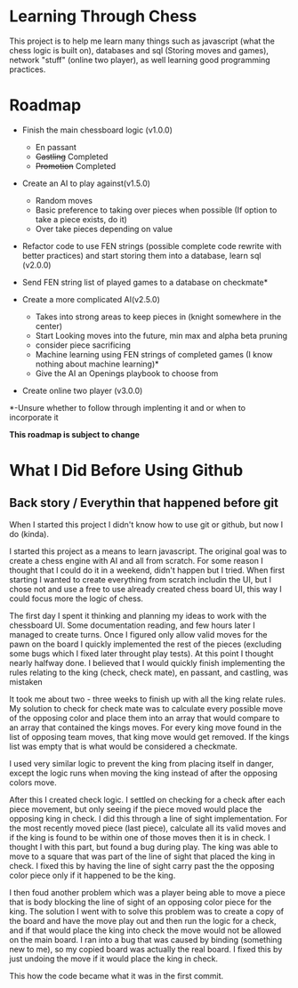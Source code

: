 # Learning Through Chess

This project is to help me learn many things such as javascript (what the chess logic is built on), databases and sql (Storing moves and games), network "stuff" (online two player), as well learning good programming practices.

# Roadmap

- Finish the main chessboard logic (v1.0.0)

  - En passant
  - ~~Castling~~ Completed
  - ~~Promotion~~ Completed

- Create an AI to play against(v1.5.0)

  - Random moves
  - Basic preference to taking over pieces when possible (If option to take a piece exists, do it)
  - Over take pieces depending on value

- Refactor code to use FEN strings (possible complete code rewrite with better practices) and start storing them into a database, learn sql (v2.0.0)

- Send FEN string list of played games to a database on checkmate\*

- Create a more complicated AI(v2.5.0)

  - Takes into strong areas to keep pieces in (knight somewhere in the center)
  - Start Looking moves into the future, min max and alpha beta pruning
  - consider piece sacrificing
  - Machine learning using FEN strings of completed games (I know nothing about machine learning)\*
  - Give the AI an Openings playbook to choose from

- Create online two player (v3.0.0)

\*-Unsure whether to follow through implenting it and or when to incorporate it

**This roadmap is subject to change**

# What I Did Before Using Github

## Back story / Everythin that happened before git

When I started this project I didn't know how to use git or github, but now I do (kinda).

I started this project as a means to learn javascript. The original goal was to create a chess engine with AI and all from scratch. For some reason I thought that I could do it in a weekend, didn't happen but I tried. When first starting I wanted to create everything from scratch includin the UI, but I chose not and use a free to use already created chess board UI, this way I could focus more the logic of chess.

The first day I spent it thinking and planning my ideas to work with the chessboard UI. Some documentation reading, and few hours later I managed to create turns. Once I figured only allow valid moves for the pawn on the board I quickly implemented the rest of the pieces (excluding some bugs which I fixed later throught play tests). At this point I thought nearly halfway done. I believed that I would quickly finish implementing the rules relating to the king (check, check mate), en passant, and castling, was mistaken

It took me about two - three weeks to finish up with all the king relate rules. My solution to check for check mate was to calculate every possible move of the opposing color and place them into an array that would compare to an array that contained the kings moves. For every king move found in the list of opposing team moves, that king move would get removed. If the kings list was empty that is what would be considered a checkmate.

I used very similar logic to prevent the king from placing itself in danger, except the logic runs when moving the king instead of after the opposing colors move.

After this I created check logic. I settled on checking for a check after each piece movement, but only seeing if the piece moved would place the opposing king in check. I did this through a line of sight implementation. For the most recently moved piece (last piece), calculate all its valid moves and if the king is found to be within one of those moves then it is in check. I thought I with this part, but found a bug during play. The king was able to move to a square that was part of the line of sight that placed the king in check. I fixed this by having the line of sight carry past the the opposing color piece only if it happened to be the king.

I then foud another problem which was a player being able to move a piece that is body blocking the line of sight of an opposing color piece for the king. The solution I went with to solve this problem was to create a copy of the board and have the move play out and then run the logic for a check, and if that would place the king into check the move would not be allowed on the main board. I ran into a bug that was caused by binding (something new to me), so my copied board was actually the real board. I fixed this by just undoing the move if it would place the king in check.

This how the code became what it was in the first commit.
